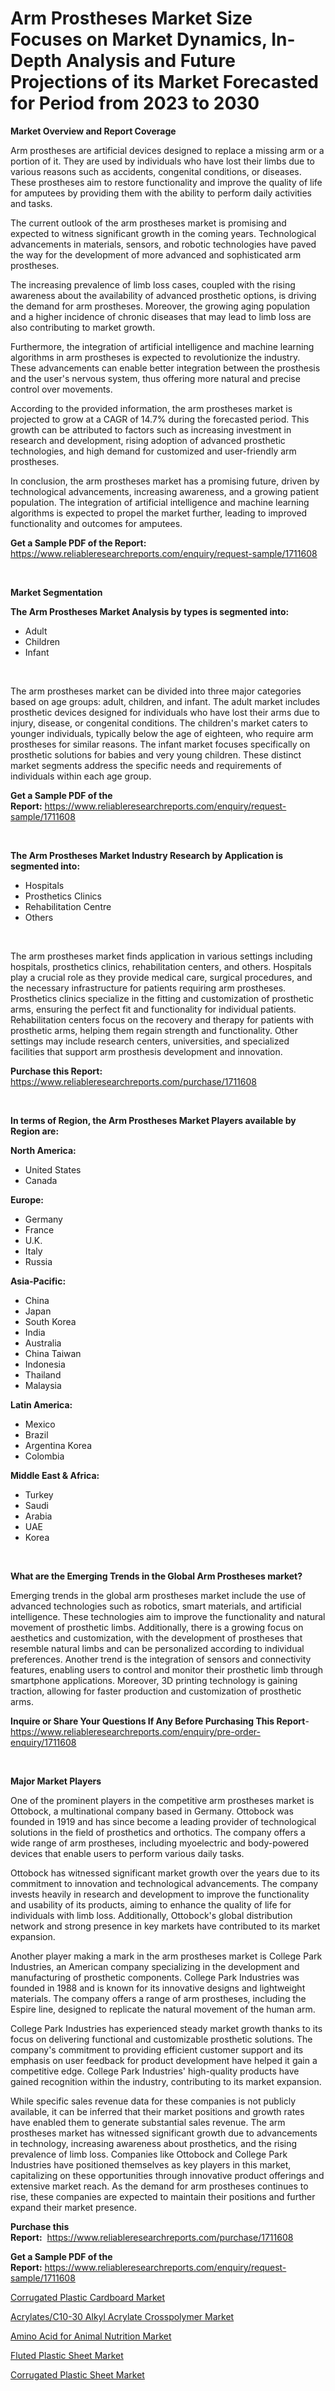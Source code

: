 <p><h1>Arm Prostheses Market Size Focuses on Market Dynamics, In-Depth Analysis and Future Projections of its Market Forecasted for Period from 2023 to 2030</h1></p><p><strong>Market Overview and Report Coverage</strong></p>
<p><p>Arm prostheses are artificial devices designed to replace a missing arm or a portion of it. They are used by individuals who have lost their limbs due to various reasons such as accidents, congenital conditions, or diseases. These prostheses aim to restore functionality and improve the quality of life for amputees by providing them with the ability to perform daily activities and tasks.</p><p>The current outlook of the arm prostheses market is promising and expected to witness significant growth in the coming years. Technological advancements in materials, sensors, and robotic technologies have paved the way for the development of more advanced and sophisticated arm prostheses.</p><p>The increasing prevalence of limb loss cases, coupled with the rising awareness about the availability of advanced prosthetic options, is driving the demand for arm prostheses. Moreover, the growing aging population and a higher incidence of chronic diseases that may lead to limb loss are also contributing to market growth.</p><p>Furthermore, the integration of artificial intelligence and machine learning algorithms in arm prostheses is expected to revolutionize the industry. These advancements can enable better integration between the prosthesis and the user's nervous system, thus offering more natural and precise control over movements.</p><p>According to the provided information, the arm prostheses market is projected to grow at a CAGR of 14.7% during the forecasted period. This growth can be attributed to factors such as increasing investment in research and development, rising adoption of advanced prosthetic technologies, and high demand for customized and user-friendly arm prostheses.</p><p>In conclusion, the arm prostheses market has a promising future, driven by technological advancements, increasing awareness, and a growing patient population. The integration of artificial intelligence and machine learning algorithms is expected to propel the market further, leading to improved functionality and outcomes for amputees.</p></p>
<p><strong>Get a Sample PDF of the Report:</strong> <a href="https://www.reliableresearchreports.com/enquiry/request-sample/1711608">https://www.reliableresearchreports.com/enquiry/request-sample/1711608</a></p>
<p>&nbsp;</p>
<p><strong>Market Segmentation</strong></p>
<p><strong>The Arm Prostheses Market Analysis by types is segmented into:</strong></p>
<p><ul><li>Adult</li><li>Children</li><li>Infant</li></ul></p>
<p>&nbsp;</p>
<p><p>The arm prostheses market can be divided into three major categories based on age groups: adult, children, and infant. The adult market includes prosthetic devices designed for individuals who have lost their arms due to injury, disease, or congenital conditions. The children's market caters to younger individuals, typically below the age of eighteen, who require arm prostheses for similar reasons. The infant market focuses specifically on prosthetic solutions for babies and very young children. These distinct market segments address the specific needs and requirements of individuals within each age group.</p></p>
<p><strong>Get a Sample PDF of the Report:</strong>&nbsp;<a href="https://www.reliableresearchreports.com/enquiry/request-sample/1711608">https://www.reliableresearchreports.com/enquiry/request-sample/1711608</a></p>
<p>&nbsp;</p>
<p><strong>The Arm Prostheses Market Industry Research by Application is segmented into:</strong></p>
<p><ul><li>Hospitals</li><li>Prosthetics Clinics</li><li>Rehabilitation Centre</li><li>Others</li></ul></p>
<p>&nbsp;</p>
<p><p>The arm prostheses market finds application in various settings including hospitals, prosthetics clinics, rehabilitation centers, and others. Hospitals play a crucial role as they provide medical care, surgical procedures, and the necessary infrastructure for patients requiring arm prostheses. Prosthetics clinics specialize in the fitting and customization of prosthetic arms, ensuring the perfect fit and functionality for individual patients. Rehabilitation centers focus on the recovery and therapy for patients with prosthetic arms, helping them regain strength and functionality. Other settings may include research centers, universities, and specialized facilities that support arm prosthesis development and innovation.</p></p>
<p><strong>Purchase this Report:</strong>&nbsp; <a href="https://www.reliableresearchreports.com/purchase/1711608">https://www.reliableresearchreports.com/purchase/1711608</a></p>
<p>&nbsp;</p>
<p><strong>In terms of Region, the Arm Prostheses Market Players available by Region are:</strong></p>
<p>
    <p> <strong> North America: </strong>
        <ul>
            <li>United States</li>
            <li>Canada</li>
        </ul>
        </p> 
    <p> <strong> Europe: </strong>
        <ul>
            <li>Germany</li>
            <li>France</li>
            <li>U.K.</li>
            <li>Italy</li>
            <li>Russia</li>
        </ul>
        </p> 
    <p> <strong> Asia-Pacific: </strong>
        <ul>
            <li>China</li>
            <li>Japan</li>
            <li>South Korea</li>
            <li>India</li>
            <li>Australia</li>
            <li>China Taiwan</li>
            <li>Indonesia</li>
            <li>Thailand</li>
            <li>Malaysia</li>
        </ul>
        </p> 
    <p> <strong> Latin America: </strong>
        <ul>
            <li>Mexico</li>
            <li>Brazil</li>
            <li>Argentina Korea</li>
            <li>Colombia</li>
        </ul>
        </p> 
    <p> <strong> Middle East & Africa: </strong>
        <ul>
            <li>Turkey</li>
            <li>Saudi</li>
            <li>Arabia</li>
            <li>UAE</li>
            <li>Korea</li>
        </ul>
    </p>
    </p>
<p>&nbsp;</p>
<p><strong>What are the Emerging Trends in the Global Arm Prostheses market?</strong></p>
<p><p>Emerging trends in the global arm prostheses market include the use of advanced technologies such as robotics, smart materials, and artificial intelligence. These technologies aim to improve the functionality and natural movement of prosthetic limbs. Additionally, there is a growing focus on aesthetics and customization, with the development of prostheses that resemble natural limbs and can be personalized according to individual preferences. Another trend is the integration of sensors and connectivity features, enabling users to control and monitor their prosthetic limb through smartphone applications. Moreover, 3D printing technology is gaining traction, allowing for faster production and customization of prosthetic arms.</p></p>
<p><strong>Inquire or Share Your Questions If Any Before Purchasing This Report</strong>- <a href="https://www.reliableresearchreports.com/enquiry/pre-order-enquiry/1711608">https://www.reliableresearchreports.com/enquiry/pre-order-enquiry/1711608</a></p>
<p>&nbsp;</p>
<p><strong>Major Market Players</strong></p>
<p><p>One of the prominent players in the competitive arm prostheses market is Ottobock, a multinational company based in Germany. Ottobock was founded in 1919 and has since become a leading provider of technological solutions in the field of prosthetics and orthotics. The company offers a wide range of arm prostheses, including myoelectric and body-powered devices that enable users to perform various daily tasks. </p><p>Ottobock has witnessed significant market growth over the years due to its commitment to innovation and technological advancements. The company invests heavily in research and development to improve the functionality and usability of its products, aiming to enhance the quality of life for individuals with limb loss. Additionally, Ottobock's global distribution network and strong presence in key markets have contributed to its market expansion.</p><p>Another player making a mark in the arm prostheses market is College Park Industries, an American company specializing in the development and manufacturing of prosthetic components. College Park Industries was founded in 1988 and is known for its innovative designs and lightweight materials. The company offers a range of arm prostheses, including the Espire line, designed to replicate the natural movement of the human arm.</p><p>College Park Industries has experienced steady market growth thanks to its focus on delivering functional and customizable prosthetic solutions. The company's commitment to providing efficient customer support and its emphasis on user feedback for product development have helped it gain a competitive edge. College Park Industries' high-quality products have gained recognition within the industry, contributing to its market expansion.</p><p>While specific sales revenue data for these companies is not publicly available, it can be inferred that their market positions and growth rates have enabled them to generate substantial sales revenue. The arm prostheses market has witnessed significant growth due to advancements in technology, increasing awareness about prosthetics, and the rising prevalence of limb loss. Companies like Ottobock and College Park Industries have positioned themselves as key players in this market, capitalizing on these opportunities through innovative product offerings and extensive market reach. As the demand for arm prostheses continues to rise, these companies are expected to maintain their positions and further expand their market presence.</p></p>
<p><strong>Purchase this Report:</strong>&nbsp;&nbsp;<a href="https://www.reliableresearchreports.com/purchase/1711608">https://www.reliableresearchreports.com/purchase/1711608</a></p>
<p></p>
<p><strong>Get a Sample PDF of the Report:</strong>&nbsp;<a href="https://www.reliableresearchreports.com/enquiry/request-sample/1711608">https://www.reliableresearchreports.com/enquiry/request-sample/1711608</a></p>
<p><p><a href="https://www.linkedin.com/pulse/corrugated-plastic-cardboard-market-size-share-global-analysis-7nmuc/">Corrugated Plastic Cardboard Market</a></p><p><a href="https://medium.com/@viksingh034/acrylates-c10-30-alkyl-acrylate-crosspolymer-market-furnishes-information-on-market-share-market-a8eb04c9f9ed">Acrylates/C10-30 Alkyl Acrylate Crosspolymer Market</a></p><p><a href="https://medium.com/@reportmines/amino-acid-for-animal-nutrition-market-size-and-market-trends-complete-industry-overview-2023-to-1b3460246616">Amino Acid for Animal Nutrition Market</a></p><p><a href="https://www.linkedin.com/pulse/fluted-plastic-sheet-market-research-report-provides-thorough-n8nzc/">Fluted Plastic Sheet Market</a></p><p><a href="https://www.linkedin.com/pulse/corrugated-plastic-sheet-market-insights-players-forecast-bpmwc/">Corrugated Plastic Sheet Market</a></p></p>